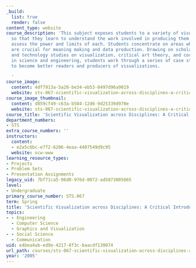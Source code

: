 ```yaml
---
_build:
  list: true
  render: false
content_type: website
course_description: 'This subject exposes students to a variety of visualization techniques
  so that they learn to understand the work involved in producing them and to critically
  assess the power and limits of each. Students concentrate on areas where visualizations
  are crucial for meaning making and data production. Drawing on scholarship in science
  and technology studies on visualization, critical art theory, and core discussions
  in science and engineering, students work through a series of case studies in order
  to become better readers and producers of visualizations.

  '
course_image:
  content: 4df7913a-5a28-be34-eb53-8497d96a9019
  website: sts-067-scientific-visualization-across-disciplines-a-critical-introduction-spring-2005
course_image_thumbnail:
  content: d859cf49-c63a-b584-12d6-9d25339d970e
  website: sts-067-scientific-visualization-across-disciplines-a-critical-introduction-spring-2005
course_title: 'Scientific Visualization across Disciplines: A Critical Introduction'
department_numbers:
- STS
extra_course_numbers: ''
instructors:
  content:
  - e2a5c6bc-e7f2-6206-4eaa-4407549d9c95
  website: ocw-www
learning_resource_types:
- Projects
- Problem Sets
- Presentation Assignments
legacy_uid: 7bf71ca5-96d0-976d-0072-ad5873005665
level:
- Undergraduate
primary_course_number: STS.067
term: Spring
title: 'Scientific Visualization across Disciplines: A Critical Introduction'
topics:
- - Engineering
  - Computer Science
  - Graphics and Visualization
- - Social Science
  - Communication
uid: e4bea4ab-ed9e-4217-8f3c-baacdf130074
url_path: courses/sts-067-scientific-visualization-across-disciplines-a-critical-introduction-spring-2005
year: '2005'
---
```

